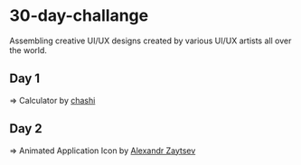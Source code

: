 # 30-day-challange
Assembling creative UI/UX designs created by various UI/UX artists all over the world.

## Day 1
=> Calculator by [chashi](https://dribbble.com/shots/4416662-Interaction-of-Minimum-calculator-app)

## Day 2
=> Animated Application Icon by [Alexandr Zaytsev](https://dribbble.com/shots/2515149-Japanese-Icon-for-Photo-Editor)